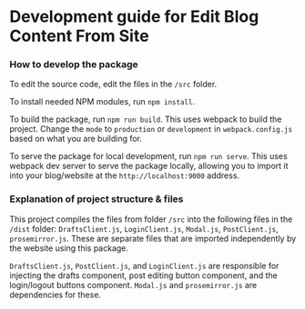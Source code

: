# Development guide for Edit Blog Content From Site

### How to develop the package

To edit the source code, edit the files in the `/src` folder.

To install needed NPM modules, run `npm install`.

To build the package, run `npm run build`. This uses webpack to build the project. Change the `mode` to `production` or `development` in `webpack.config.js` based on what you are building for.

To serve the package for local development, run `npm run serve`. This uses webpack dev server to serve the package locally, allowing you to import it into your blog/website at the `http://localhost:9000` address.

### Explanation of project structure & files

This project compiles the files from folder `/src` into the following files in the `/dist` folder: `DraftsClient.js`, `LoginClient.js`, `Modal.js`, `PostClient.js`, `prosemirror.js`. These are separate files that are imported independently by the website using this package.

`DraftsClient.js`, `PostClient.js`, and `LoginClient.js` are responsible for injecting the drafts component, post editing button component, and the login/logout buttons component. `Modal.js` and `prosemirror.js` are dependencies for these.